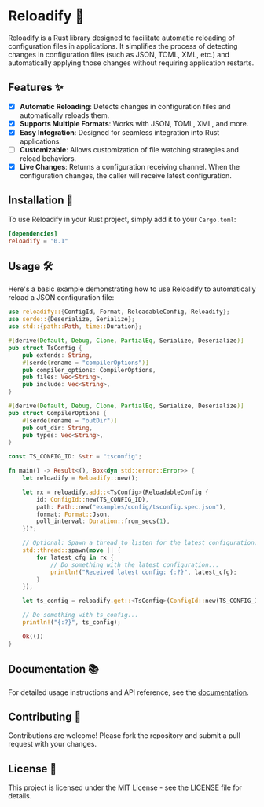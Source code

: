 # Reloadify 🔁

Reloadify is a Rust library designed to facilitate automatic reloading of configuration files in applications. It simplifies the process of detecting changes in configuration files (such as JSON, TOML, XML, etc.) and automatically applying those changes without requiring application restarts.

## Features ✨

- [x] **Automatic Reloading**: Detects changes in configuration files and automatically reloads them.
- [x] **Supports Multiple Formats**: Works with JSON, TOML, XML, and more.
- [x] **Easy Integration**: Designed for seamless integration into Rust applications.
- [ ] **Customizable**: Allows customization of file watching strategies and reload behaviors.
- [x] **Live Changes**: Returns a configuration receiving channel. When the configuration changes, the caller will receive latest configuration.

## Installation 🚀

To use Reloadify in your Rust project, simply add it to your `Cargo.toml`:

```toml
[dependencies]
reloadify = "0.1"
```

## Usage 🛠️

Here's a basic example demonstrating how to use Reloadify to automatically reload a JSON configuration file:

```rust
use reloadify::{ConfigId, Format, ReloadableConfig, Reloadify};
use serde::{Deserialize, Serialize};
use std::{path::Path, time::Duration};

#[derive(Default, Debug, Clone, PartialEq, Serialize, Deserialize)]
pub struct TsConfig {
    pub extends: String,
    #[serde(rename = "compilerOptions")]
    pub compiler_options: CompilerOptions,
    pub files: Vec<String>,
    pub include: Vec<String>,
}

#[derive(Default, Debug, Clone, PartialEq, Serialize, Deserialize)]
pub struct CompilerOptions {
    #[serde(rename = "outDir")]
    pub out_dir: String,
    pub types: Vec<String>,
}

const TS_CONFIG_ID: &str = "tsconfig";

fn main() -> Result<(), Box<dyn std::error::Error>> {
    let reloadify = Reloadify::new();

    let rx = reloadify.add::<TsConfig>(ReloadableConfig {
        id: ConfigId::new(TS_CONFIG_ID),
        path: Path::new("examples/config/tsconfig.spec.json"),
        format: Format::Json,
        poll_interval: Duration::from_secs(1),
    })?;

    // Optional: Spawn a thread to listen for the latest configuration.
    std::thread::spawn(move || {
        for latest_cfg in rx {
            // Do something with the latest configuration...
            println!("Received latest config: {:?}", latest_cfg);
        }
    });

    let ts_config = reloadify.get::<TsConfig>(ConfigId::new(TS_CONFIG_ID))?;

    // Do something with ts_config...
    println!("{:?}", ts_config);

    Ok(())
}
```

## Documentation 📚

For detailed usage instructions and API reference, see the [documentation](https://docs.rs/reloadify/).

## Contributing 🤝

Contributions are welcome! Please fork the repository and submit a pull request with your changes.

## License 📝

This project is licensed under the MIT License - see the [LICENSE](./LICENSE) file for details.

